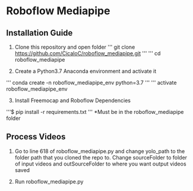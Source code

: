 # Roboflow Mediapipe 

## Installation Guide
1. Clone this repository and open folder
''' git clone https://github.com/CicaloC/roboflow_mediapipe.git '''
''' cd roboflow_mediapipe

2. Create a Python3.7 Anaconda environment and activate it 

''' conda create -n roboflow_mediapipe_env python=3.7 '''
''' activate roboflow_mediapipe_env

3. Install Freemocap and Roboflow Dependencies

'''$ pip install -r requirements.txt '''
*Must be in the roboflow_mediapipe folder

## Process Videos

1. Go to line 618 of roboflow_mediapipe.py and change yolo_path to the 
folder path that you cloned the repo to. Change sourceFolder to folder
of input videos and outSourceFolder to where you want output videos saved

2. Run roboflow_mediapipe.py